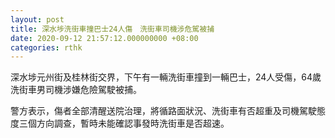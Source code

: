 ```yaml
---
layout: post
title: 深水埗洗街車撞巴士24人傷　洗街車司機涉危駕被捕
date: 2020-09-12 21:57:12.000000000 +08:00
categories: rthk
---
```


深水埗元州街及桂林街交界，下午有一輛洗街車撞到一輛巴士，24人受傷，64歲洗街車男司機涉嫌危險駕駛被捕。

警方表示，傷者全部清醒送院治理，將循路面狀況、洗街車有否超重及司機駕駛態度三個方向調查，暫時未能確認事發時洗街車是否超速。
